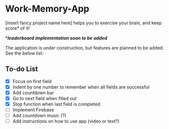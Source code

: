 # Work-Memory-App
[insert fancy project name here] helps you to exercise your brain, and keep score* of it!

****leaderboard implementation soon to be added***

The application is under construction, but features are planned to be added. See the below list:

## To-do List
- [x] Focus on first field
- [x] Indent by one number to remember when all fields are successful
- [x] Add countdown bar
- [x] Go to next field when filled out
- [x] Stop function when last field is completed
- [ ] Implement Firebase
- [ ] Add countdown music (?)
- [ ] Add instructions on how to use app (video or text?)